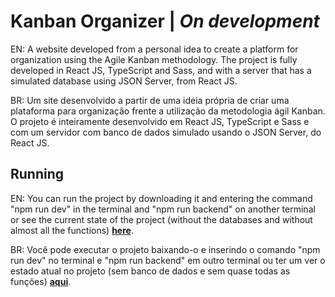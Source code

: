 # Kanban Organizer | *On development*

EN: A website developed from a personal idea to create a platform for organization using the Agile Kanban methodology. The project is fully developed in React JS, TypeScript and Sass, and with a server that has a simulated database using JSON Server, from React JS.

BR: Um site desenvolvido a partir de uma ideia própria de criar uma plataforma para organização frente a utilização da metodologia ágil Kanban. O projeto é inteiramente desenvolvido em React JS, TypeScript e Sass e com um servidor com banco de dados simulado usando o JSON Server, do React JS.

## Running

EN: You can run the project by downloading it and entering the command "npm run dev" in the terminal and "npm run backend" on another terminal or see the current state of the project (without the databases and without almost all the functions) **[here](https://kauesoares.website)**.

BR: Você pode executar o projeto baixando-o e inserindo o comando "npm run dev" no terminal e "npm run backend" em outro terminal ou ter um ver o estado atual no projeto (sem banco de dados e sem quase todas as funções) **[aqui](https://kauesoares.website)**.
